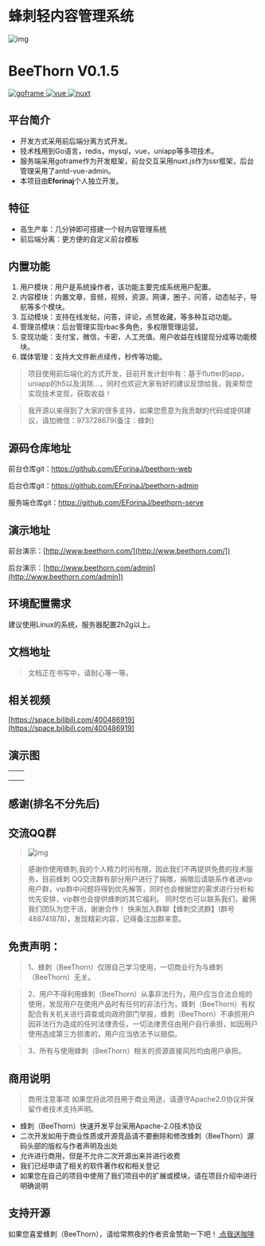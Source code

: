 # 蜂刺轻内容管理系统

![img](https://yxh-1301841944.cos.ap-chongqing.myqcloud.com/gfast/2022-04-19/gfastlogo.png)



# BeeThorn V0.1.5

[![goframe](https://img.shields.io/badge/goframe-1.x-brightgreen) ](https://gitee.com/link?target=https%3A%2F%2Fgoframe.org%2Fpages%2Fviewpage.action%3FpageId%3D1114119)[ ](https://img.shields.io/badge/vue-2-brightgreen)[![vue](https://img.shields.io/badge/vue-2.x-brightgreen) ](https://element-plus.gitee.io/#/zh-CN/component/changelog)[![nuxt](https://img.shields.io/badge/nuxt-2.x-orange) ](https://gitee.com/link?target=https%3A%2F%2Fwww.tslang.cn%2F)

## 平台简介

- 开发方式采用前后端分离方式开发。
- 技术栈用到Go语言，redis，mysql，vue，uniapp等多项技术。
- 服务端采用goframe作为开发框架，前台交互采用nuxt.js作为ssr框架，后台管理采用了antd-vue-admin。
- 本项目由**Eforinaj**个人独立开发。

## 特征

- 高生产率：几分钟即可搭建一个轻内容管理系统
- 前后端分离：更方便的自定义前台模板

## 内置功能

1. 用户模块：用户是系统操作者，该功能主要完成系统用户配置。
2. 内容模块：内置文章，音频，视频，资源，网课，圈子，问答，动态帖子，导航等多个模块。
3. 互动模块：支持在线发帖，问答，评论，点赞收藏，等多种互动功能。
4. 管理员模块：后台管理实现rbac多角色，多权限管理运营。
5. 变现功能：支付宝，微信，卡密，人工充值。用户收益在线提现分成等功能模块。
6. 媒体管理：支持大文件断点续传，秒传等功能。

> 项目使用前后端化的方式开发，目前开发计划中有：基于flutter的app，uniapp的h5以及消除...，同时也欢迎大家有好的建议反馈给我，我来帮您实现技术变现，获取收益！

> 我开源以来得到了大家的很多支持，如果您愿意为我贡献的代码或提供建议，请加微信：973728679(备注：蜂刺)

## 源码仓库地址

前台仓库git：https://github.com/EForinaJ/beethorn-web

后台仓库git：https://github.com/EForinaJ/beethorn-admin

服务端仓库git：https://github.com/EForinaJ/beethorn-serve

## 演示地址

前台演示：[http://www.beethorn.com/](http://www.beethorn.com/]) 

后台演示：[http://www.beethorn.com/admin](http://www.beethorn.com/admin]) 

## 环境配置需求

建议使用Linux的系统，服务器配置2h2g以上。

## 文档地址

> 文档正在书写中，请耐心等一等。

## 相关视频

[https://space.bilibili.com/400486919](https://space.bilibili.com/400486919)

## 演示图

|      |      |
| ---- | ---- |
|      |      |
|      |      |
|      |      |

## 感谢(排名不分先后)

> 

## 交流QQ群

> ![img]()

> 感谢你使用蜂刺,我的个人精力时间有限，因此我们不再提供免费的技术服务，目前蜂刺 QQ交流群有部分用户进行了捐赠，捐赠后请联系作者进vip用户群，vip群中问题将得到优先解答，同时也会根据您的需求进行分析和优先安排，vip群也会提供蜂刺的其它福利。 同时您也可以联系我们，雇佣我们团队为您干活，谢谢合作！ 快来加入群聊【蜂刺交流群】(群号488741878)，发现精彩内容，记得备注加群来意。

## 免责声明：

> 1、蜂刺（BeeThorn）仅限自己学习使用，一切商业行为与蜂刺（BeeThorn）无关。

> 2、用户不得利用蜂刺（BeeThorn）从事非法行为，用户应当合法合规的使用，发现用户在使用产品时有任何的非法行为，蜂刺（BeeThorn）有权配合有关机关进行调查或向政府部门举报，蜂刺（BeeThorn）不承担用户因非法行为造成的任何法律责任，一切法律责任由用户自行承担，如因用户使用造成第三方损害的，用户应当依法予以赔偿。

> 3、所有与使用蜂刺（BeeThorn）相关的资源直接风险均由用户承担。

## 商用说明

> 商用注意事项 如果您将此项目用于商业用途，请遵守Apache2.0协议并保留作者技术支持声明。

- 蜂刺（BeeThorn）快速开发平台采用Apache-2.0技术协议
- 二次开发如用于商业性质或开源竞品请不要删除和修改蜂刺（BeeThorn）源码头部的版权与作者声明及出处
- 允许进行商用，但是不允许二次开源出来并进行收费
- 我们已经申请了相关的软件著作权和相关登记
- 如果您在自己的项目中使用了我们项目中的扩展或模块，请在项目介绍中进行明确说明

## 支持开源

如果您喜爱蜂刺（BeeThorn），请给常熬夜的作者资金赞助一下吧！[ 点我送咖啡](https://gitee.com/link?target=https%3A%2F%2Fys0abw.yuque.com%2Fys0abw%2Fephcr9%2Fzo38ua)